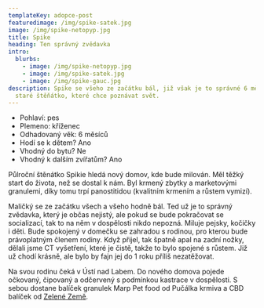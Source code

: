 ```yaml
---
templateKey: adopce-post
featuredimage: /img/spike-satek.jpg
image: /img/spike-netopyp.jpg
title: Spike
heading: Ten správný zvědavka
intro:
  blurbs:
    - image: /img/spike-netopyp.jpg
    - image: /img/spike-satek.jpg
    - image: /img/spike-gauc.jpg
description: Spike se všeho ze začátku bál, již však je to správné 6 měsíců
  staré štěňátko, které chce poznávat svět.
---
```

* Pohlaví: pes
* Plemeno: kříženec
* Odhadovaný věk: 6 měsíců
* Hodí se k dětem? Ano
* Vhodný do bytu? Ne
* Vhodný k dalším zvířatům? Ano

Půlroční štěnátko Spikie hledá nový domov, kde bude milován. Měl těžký start do života, než se dostal k nám. Byl krmený zbytky a marketovými granulemi, díky tomu trpí panostitidou (kvalitním krmením a růstem vymizí).

Maličký se ze začátku všech a všeho hodně bál. Ted už je to správný zvědavka, který je občas nejistý, ale pokud se bude pokračovat se socializací, tak to na něm v dospělosti nikdo nepozná. Miluje pejsky, kočičky i děti. Bude spokojený v domečku se zahradou s rodinou, pro kterou bude právoplatným členem rodiny. Když přijel, tak špatně apal na zadní nožky, dělali jsme CT vyšetření, které je čistě, takže to bylo spojené s růstem. Již už chodí krásně, ale bylo by fajn jej do 1 roku příliš nezatěžovat.

Na svou rodinu čeká v Ústí nad Labem. Do nového domova pojede očkovaný, čipovaný a odčervený s podmínkou kastrace v dospělosti. S sebou dostane balíček granulek Marp Pet food od Pučálka krmiva a CBD balíček od [Zelené Země](https://www.zelenazeme.cz/).